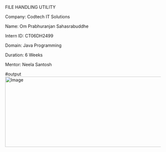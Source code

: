 
FILE HANDLING UTILITY

Company: Codtech IT Solutions

Name: Om Prabhuranjan Sahasrabuddhe

Intern ID: CT06DH2499

Domain: Java Programming

Duration: 6 Weeks

Mentor: Neela Santosh

 #output <img width="1371" height="228" alt="Image" src="https://github.com/user-attachments/assets/e0374354-5862-4c4d-9ccc-d6b59a599ffd" />
